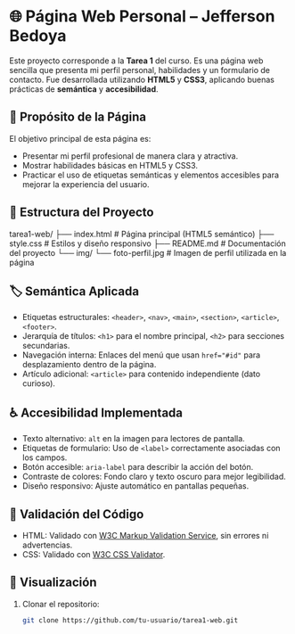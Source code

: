 # 🌐 Página Web Personal – Jefferson Bedoya

Este proyecto corresponde a la **Tarea 1** del curso. Es una página web sencilla que presenta mi perfil personal, habilidades y un formulario de contacto. Fue desarrollada utilizando **HTML5** y **CSS3**, aplicando buenas prácticas de **semántica** y **accesibilidad**.

## 📌 Propósito de la Página
El objetivo principal de esta página es:
- Presentar mi perfil profesional de manera clara y atractiva.
- Mostrar habilidades básicas en HTML5 y CSS3.
- Practicar el uso de etiquetas semánticas y elementos accesibles para mejorar la experiencia del usuario.

## 🧩 Estructura del Proyecto

tarea1-web/
├── index.html # Página principal (HTML5 semántico)
├── style.css # Estilos y diseño responsivo
├── README.md # Documentación del proyecto
└── img/
└── foto-perfil.jpg # Imagen de perfil utilizada en la página


## 🏷️ Semántica Aplicada
- Etiquetas estructurales: `<header>`, `<nav>`, `<main>`, `<section>`, `<article>`, `<footer>`.
- Jerarquía de títulos: `<h1>` para el nombre principal, `<h2>` para secciones secundarias.
- Navegación interna: Enlaces del menú que usan `href="#id"` para desplazamiento dentro de la página.
- Artículo adicional: `<article>` para contenido independiente (dato curioso).

## ♿ Accesibilidad Implementada
- Texto alternativo: `alt` en la imagen para lectores de pantalla.
- Etiquetas de formulario: Uso de `<label>` correctamente asociadas con los campos.
- Botón accesible: `aria-label` para describir la acción del botón.
- Contraste de colores: Fondo claro y texto oscuro para mejor legibilidad.
- Diseño responsivo: Ajuste automático en pantallas pequeñas.

## 🔎 Validación del Código
- HTML: Validado con [W3C Markup Validation Service](https://validator.w3.org/), sin errores ni advertencias.
- CSS: Validado con [W3C CSS Validator](https://jigsaw.w3.org/css-validator/).

## 🚀 Visualización
1. Clonar el repositorio:
   ```bash
   git clone https://github.com/tu-usuario/tarea1-web.git
